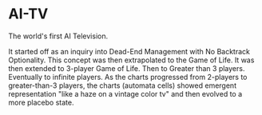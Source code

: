 # AI-TV
The world's first AI Television.

It started off as an inquiry into Dead-End Management with No Backtrack Optionality. This concept was then extrapolated to the Game of Life. It was then extended to 3-player Game of Life. Then to Greater than 3 players. Eventually to infinite players. As the charts progressed from 2-players to greater-than-3 players, the charts (automata cells) showed emergent representation "like a haze on a vintage color tv" and then evolved to a more placebo state.
